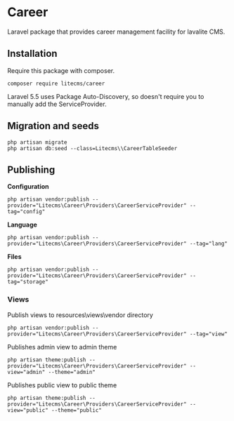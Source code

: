 # Career

Laravel package that provides career management facility for lavalite CMS.

## Installation

Require this package with composer. 

    composer require litecms/career

Laravel 5.5 uses Package Auto-Discovery, so doesn't require you to manually add the ServiceProvider.

## Migration and seeds

    php artisan migrate
    php artisan db:seed --class=Litecms\\CareerTableSeeder


## Publishing

**Configuration**

    php artisan vendor:publish --provider="Litecms\Career\Providers\CareerServiceProvider" --tag="config"

**Language**

    php artisan vendor:publish --provider="Litecms\Career\Providers\CareerServiceProvider" --tag="lang"

**Files**

    php artisan vendor:publish --provider="Litecms\Career\Providers\CareerServiceProvider" --tag="storage"

### Views

Publish views to resources\views\vendor directory

    php artisan vendor:publish --provider="Litecms\Career\Providers\CareerServiceProvider" --tag="view"

Publishes admin view to admin theme

    php artisan theme:publish --provider="Litecms\Career\Providers\CareerServiceProvider" --view="admin" --theme="admin"

Publishes public view to public theme

    php artisan theme:publish --provider="Litecms\Career\Providers\CareerServiceProvider" --view="public" --theme="public"